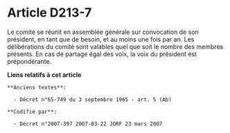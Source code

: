 # Article D213-7

Le comité se réunit en assemblée générale sur convocation de son président, en tant que de besoin, et au moins une fois par
an. Les délibérations du comité sont valables quel que soit le nombre des membres présents. En cas de partage égal des voix,
la voix du président est prépondérante.

**Liens relatifs à cet article**

	**Anciens textes**:

	  - Décret n°65-749 du 3 septembre 1965 - art. 5 (Ab)

	**Codifié par**:

	  - Décret n°2007-397 2007-03-22 JORF 23 mars 2007
